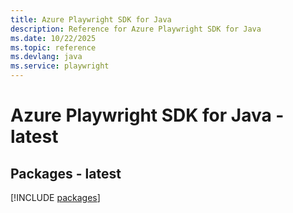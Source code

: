 ```yaml
---
title: Azure Playwright SDK for Java
description: Reference for Azure Playwright SDK for Java
ms.date: 10/22/2025
ms.topic: reference
ms.devlang: java
ms.service: playwright
---
```

# Azure Playwright SDK for Java - latest
## Packages - latest
[!INCLUDE [packages](playwright-index.md)]